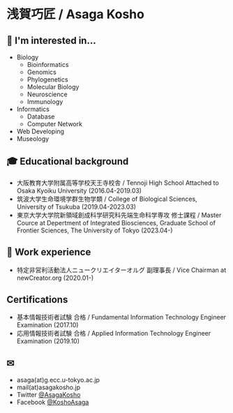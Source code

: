 # 浅賀巧匠 / Asaga Kosho 

## 🌱 I'm interested in...
- Biology
  - Bioinformatics
  - Genomics
  - Phylogenetics
  - Molecular Biology
  - Neuroscience
  - Immunology
- Informatics
  - Database
  - Computer Network
- Web Developing
- Museology

## 🎓️ Educational background
- 大阪教育大学附属高等学校天王寺校舎 / Tennoji High School Attached to Osaka Kyoiku University (2016.04-2019.03)
- 筑波大学生命環境学群生物学類 / College of Biological Sciences, University of Tsukuba (2019.04-2023.03)
- 東京大学大学院新領域創成科学研究科先端生命科学専攻 修士課程 / Master Cource at Depertment of Integrated Biosciences, Graduate School of Frontier Sciences, The University of Tokyo (2023.04-)

## 💼 Work experience
- 特定非営利活動法人ニュークリエイターオルグ 副理事長 / Vice Chairman at newCreator.org (2020.01-)

## Certifications
- 基本情報技術者試験 合格 / Fundamental Information Technology Engineer Examination (2017.10)
- 応用情報技術者試験 合格 / Applied Information Technology Engineer Examination (2019.10)

## ✉
- asaga(at)g.ecc.u-tokyo.ac.jp
- mail(at)asagakosho.jp
- Twitter [@AsagaKosho](https://twitter.com/AsagaKosho)
- Facebook [@KoshoAsaga](https://facebook.com/KoshoAsaga)

<!--
**AsagaKosho/AsagaKosho** is a ✨ _special_ ✨ repository because its `README.md` (this file) appears on your GitHub profile.

Here are some ideas to get you started:

- 🔭 I’m currently working on ...
- 🌱 I’m currently learning ...
- 👯 I’m looking to collaborate on ...
- 🤔 I’m looking for help with ...
- 💬 Ask me about ...
- 📫 How to reach me: ...
- 😄 Pronouns: ...
- ⚡ Fun fact: ...
-->
